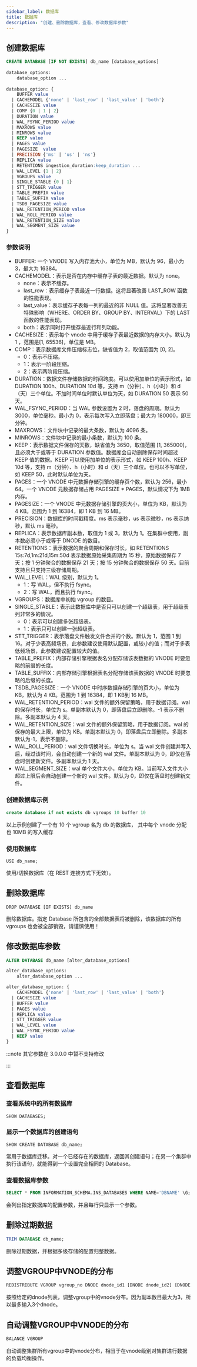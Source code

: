 ```yaml
---
sidebar_label: 数据库
title: 数据库
description: "创建、删除数据库，查看、修改数据库参数"
---
```


## 创建数据库

```sql
CREATE DATABASE [IF NOT EXISTS] db_name [database_options]
 
database_options:
    database_option ...
 
database_option: {
    BUFFER value
  | CACHEMODEL {'none' | 'last_row' | 'last_value' | 'both'}
  | CACHESIZE value
  | COMP {0 | 1 | 2}
  | DURATION value
  | WAL_FSYNC_PERIOD value
  | MAXROWS value
  | MINROWS value
  | KEEP value
  | PAGES value
  | PAGESIZE  value
  | PRECISION {'ms' | 'us' | 'ns'}
  | REPLICA value
  | RETENTIONS ingestion_duration:keep_duration ...
  | WAL_LEVEL {1 | 2}
  | VGROUPS value
  | SINGLE_STABLE {0 | 1}
  | STT_TRIGGER value
  | TABLE_PREFIX value
  | TABLE_SUFFIX value
  | TSDB_PAGESIZE value
  | WAL_RETENTION_PERIOD value
  | WAL_ROLL_PERIOD value
  | WAL_RETENTION_SIZE value
  | WAL_SEGMENT_SIZE value
}
```

### 参数说明

- BUFFER: 一个 VNODE 写入内存池大小，单位为 MB，默认为 96，最小为 3，最大为 16384。
- CACHEMODEL：表示是否在内存中缓存子表的最近数据。默认为 none。
  - none：表示不缓存。
  - last_row：表示缓存子表最近一行数据。这将显著改善 LAST_ROW 函数的性能表现。
  - last_value：表示缓存子表每一列的最近的非 NULL 值。这将显著改善无特殊影响（WHERE、ORDER BY、GROUP BY、INTERVAL）下的 LAST 函数的性能表现。
  - both：表示同时打开缓存最近行和列功能。
- CACHESIZE：表示每个 vnode 中用于缓存子表最近数据的内存大小。默认为 1 ，范围是[1, 65536]，单位是 MB。
- COMP：表示数据库文件压缩标志位，缺省值为 2，取值范围为 [0, 2]。
  - 0：表示不压缩。
  - 1：表示一阶段压缩。
  - 2：表示两阶段压缩。
- DURATION：数据文件存储数据的时间跨度。可以使用加单位的表示形式，如 DURATION 100h、DURATION 10d 等，支持 m（分钟）、h（小时）和 d（天）三个单位。不加时间单位时默认单位为天，如 DURATION 50 表示 50 天。
- WAL_FSYNC_PERIOD：当 WAL 参数设置为 2 时，落盘的周期。默认为 3000，单位毫秒。最小为 0，表示每次写入立即落盘；最大为 180000，即三分钟。
- MAXROWS：文件块中记录的最大条数，默认为 4096 条。
- MINROWS：文件块中记录的最小条数，默认为 100 条。
- KEEP：表示数据文件保存的天数，缺省值为 3650，取值范围 [1, 365000]，且必须大于或等于 DURATION 参数值。数据库会自动删除保存时间超过 KEEP 值的数据。KEEP 可以使用加单位的表示形式，如 KEEP 100h、KEEP 10d 等，支持 m（分钟）、h（小时）和 d（天）三个单位。也可以不写单位，如 KEEP 50，此时默认单位为天。
- PAGES：一个 VNODE 中元数据存储引擎的缓存页个数，默认为 256，最小 64。一个 VNODE 元数据存储占用 PAGESIZE \* PAGES，默认情况下为 1MB 内存。
- PAGESIZE：一个 VNODE 中元数据存储引擎的页大小，单位为 KB，默认为 4 KB。范围为 1 到 16384，即 1 KB 到 16 MB。
- PRECISION：数据库的时间戳精度。ms 表示毫秒，us 表示微秒，ns 表示纳秒，默认 ms 毫秒。
- REPLICA：表示数据库副本数，取值为 1 或 3，默认为 1。在集群中使用，副本数必须小于或等于 DNODE 的数目。
- RETENTIONS：表示数据的聚合周期和保存时长，如 RETENTIONS 15s:7d,1m:21d,15m:50d 表示数据原始采集周期为 15 秒，原始数据保存 7 天；按 1 分钟聚合的数据保存 21 天；按 15 分钟聚合的数据保存 50 天。目前支持且只支持三级存储周期。
- WAL_LEVEL：WAL 级别，默认为 1。
  - 1：写 WAL，但不执行 fsync。
  - 2：写 WAL，而且执行 fsync。
- VGROUPS：数据库中初始 vgroup 的数目。
- SINGLE_STABLE：表示此数据库中是否只可以创建一个超级表，用于超级表列非常多的情况。
  - 0：表示可以创建多张超级表。
  - 1：表示只可以创建一张超级表。
- STT_TRIGGER：表示落盘文件触发文件合并的个数。默认为 1，范围 1 到 16。对于少表高频场景，此参数建议使用默认配置，或较小的值；而对于多表低频场景，此参数建议配置较大的值。
- TABLE_PREFIX：内部存储引擎根据表名分配存储该表数据的 VNODE 时要忽略的前缀的长度。
- TABLE_SUFFIX：内部存储引擎根据表名分配存储该表数据的 VNODE 时要忽略的后缀的长度。
- TSDB_PAGESIZE：一个 VNODE 中时序数据存储引擎的页大小，单位为 KB，默认为 4 KB。范围为 1 到 16384，即 1 KB到 16 MB。
- WAL_RETENTION_PERIOD：wal 文件的额外保留策略，用于数据订阅。wal 的保存时长，单位为 s。单副本默认为 0，即落盘后立即删除。-1 表示不删除。多副本默认为 4 天。
- WAL_RETENTION_SIZE：wal 文件的额外保留策略，用于数据订阅。wal 的保存的最大上限，单位为 KB。单副本默认为 0，即落盘后立即删除。多副本默认为-1，表示不删除。
- WAL_ROLL_PERIOD：wal 文件切换时长，单位为 s。当 wal 文件创建并写入后，经过该时间，会自动创建一个新的 wal 文件。单副本默认为 0，即仅在落盘时创建新文件。多副本默认为 1 天。
- WAL_SEGMENT_SIZE：wal 单个文件大小，单位为 KB。当前写入文件大小超过上限后会自动创建一个新的 wal 文件。默认为 0，即仅在落盘时创建新文件。

### 创建数据库示例

```sql
create database if not exists db vgroups 10 buffer 10

```

以上示例创建了一个有 10 个 vgroup 名为 db 的数据库， 其中每个 vnode 分配也 10MB 的写入缓存

### 使用数据库

```
USE db_name;
```

使用/切换数据库（在 REST 连接方式下无效）。

## 删除数据库

```
DROP DATABASE [IF EXISTS] db_name
```

删除数据库。指定 Database 所包含的全部数据表将被删除，该数据库的所有 vgroups 也会被全部销毁，请谨慎使用！

## 修改数据库参数

```sql
ALTER DATABASE db_name [alter_database_options]

alter_database_options:
    alter_database_option ...

alter_database_option: {
    CACHEMODEL {'none' | 'last_row' | 'last_value' | 'both'}
  | CACHESIZE value
  | BUFFER value
  | PAGES value
  | REPLICA value
  | STT_TRIGGER value
  | WAL_LEVEL value
  | WAL_FSYNC_PERIOD value
  | KEEP value
}
```

:::note
其它参数在 3.0.0.0 中暂不支持修改

:::

## 查看数据库

### 查看系统中的所有数据库

```
SHOW DATABASES;
```

### 显示一个数据库的创建语句

```
SHOW CREATE DATABASE db_name;
```

常用于数据库迁移。对一个已经存在的数据库，返回其创建语句；在另一个集群中执行该语句，就能得到一个设置完全相同的 Database。

### 查看数据库参数

```sql
SELECT * FROM INFORMATION_SCHEMA.INS_DATABASES WHERE NAME='DBNAME' \G;
```

会列出指定数据库的配置参数，并且每行只显示一个参数。

## 删除过期数据

```sql
TRIM DATABASE db_name;
```

删除过期数据，并根据多级存储的配置归整数据。

## 调整VGROUP中VNODE的分布

```sql
REDISTRIBUTE VGROUP vgroup_no DNODE dnode_id1 [DNODE dnode_id2] [DNODE dnode_id3]
```

按照给定的dnode列表，调整vgroup中的vnode分布。因为副本数目最大为3，所以最多输入3个dnode。

## 自动调整VGROUP中VNODE的分布

```sql
BALANCE VGROUP
```

自动调整集群所有vgroup中的vnode分布，相当于在vnode级别对集群进行数据的负载均衡操作。